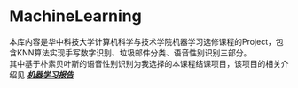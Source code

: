 # MachineLearning
本库内容是华中科技大学计算机科学与技术学院机器学习选修课程的Project，包含KNN算法实现手写数字识别、垃圾邮件分类、语音性别识别三部分。  
其中基于朴素贝叶斯的语音性别识别为我选择的本课程结课项目，该项目的相关介绍见 [***机器学习报告***](https://github.com/amber-yangcn/MachineLearning/blob/master/%E6%9C%BA%E5%99%A8%E5%AD%A6%E4%B9%A0%E6%8A%A5%E5%91%8A.docx)




